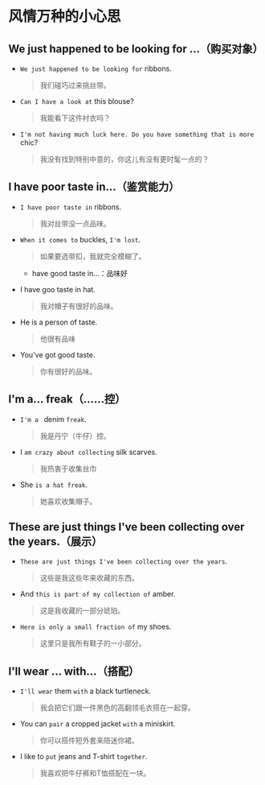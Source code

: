 # 风情万种的小心思

## We just happened to be looking for ...（购买对象）

- `We just happened to be looking for` ribbons.

  > 我们碰巧过来挑丝带。

- `Can I have a look at` this blouse?

  > 我能看下这件衬衣吗？

- `I'm not having much luck here. Do you have something that is more` chic?

  > 我没有找到特别中意的，你这儿有没有更时髦一点的？

## I have poor taste in...（鉴赏能力）

- `I have poor taste in` ribbons.

  > 我对丝带没一点品味。

- `When it comes to` buckles, `I'm lost`.

  > 如果要选带扣，我就完全模糊了。

  - have good taste in...：品味好

- I have goo taste in hat.

  > 我对帽子有很好的品味。

- He is a person of taste.

  > 他很有品味

- You've got good taste.

  > 你有很好的品味。

## I'm  a... freak（......控）

- `I'm a ` denim `freak`.

  > 我是丹宁（牛仔）控。

- I `am crazy about collecting` silk scarves.

  > 我热衷于收集丝巾

- She `is a hat freak`.

  > 她喜欢收集帽子。

## These are just things I've been collecting over the years.（展示）

- `These are just things I've been collecting over the years`.

  > 这些是我这些年来收藏的东西。

- And `this is part of my collection of` amber.

  > 这是我收藏的一部分琥珀。

- `Here is only a small fraction of` my shoes.

  > 这里只是我所有鞋子的一小部分。

## I'll wear ... with...（搭配）

- `I'll wear` them `with` a black turtleneck.

  > 我会把它们跟一件黑色的高翻领毛衣搭在一起穿。

- You can `pair` a cropped jacket `with` a miniskirt.

  > 你可以搭件短外套来陪迷你裙。

- I like to `put` jeans and T-shirt `together`.

  > 我喜欢把牛仔裤和T恤搭配在一块。

